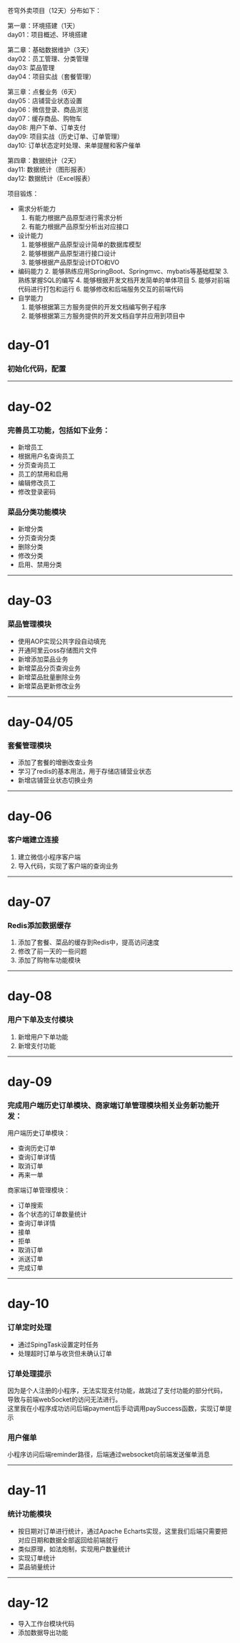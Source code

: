 苍穹外卖项目（12天）分布如下：  
	
  第一章：环境搭建（1天）  
		day01：项目概述、环境搭建   
	
  第二章：基础数据维护（3天）  
		day02：员工管理、分类管理  
		day03: 菜品管理  
		day04：项目实战（套餐管理）  
	
  第三章：点餐业务（6天）  
		day05：店铺营业状态设置  
		day06：微信登录、商品浏览  
		day07：缓存商品、购物车  
		day08: 用户下单、订单支付  
		day09: 项目实战（历史订单、订单管理）  
		day10: 订单状态定时处理、来单提醒和客户催单  
	
  第四章：数据统计（2天）  
		day11: 数据统计（图形报表）  
		day12: 数据统计（Excel报表）  

项目锻炼：
- 需求分析能力
  1. 有能力根据产品原型进行需求分析
  2. 有能力根据产品原型分析出对应接口
- 设计能力
  1. 能够根据产品原型设计简单的数据库模型
  2. 能够根据产品原型进行接口设计
  3. 能够根据产品原型设计DTO和VO
- 编码能力
  2. 能够熟练应用SpringBoot、Springmvc、mybatis等基础框架
  3. 熟练掌握SQL的编写
  4. 能够根据开发文档开发简单的单体项目
  5. 能够对前端代码进行打包和运行
  6. 能够修改和后端服务交互的前端代码
- 自学能力
  1. 能够根据第三方服务提供的开发文档编写例子程序
  2. 能够根据第三方服务提供的开发文档自学并应用到项目中

# day-01 
### 初始化代码，配置 

---
# day-02 
### 完善员工功能，包括如下业务： 

- 新增员工
- 根据用户名查询员工
- 分页查询员工
- 员工的禁用和启用
- 编辑修改员工
- 修改登录密码

### 菜品分类功能模块 

- 新增分类
- 分页查询分类
- 删除分类
- 修改分类
- 启用、禁用分类
---
# day-03 
### 菜品管理模块 

- 使用AOP实现公共字段自动填充
- 开通阿里云oss存储图片文件
- 新增添加菜品业务
- 新增菜品分页查询业务
- 新增菜品批量删除业务
- 新增菜品更新修改业务
---
# day-04/05 
### 套餐管理模块  

- 添加了套餐的增删改查业务  
- 学习了redis的基本用法，用于存储店铺营业状态
- 新增店铺营业状态切换业务
---
# day-06 
### 客户端建立连接 
1. 建立微信小程序客户端  
2. 导入代码，实现了客户端的查询业务
---
# day-07 
### Redis添加数据缓存 
1. 添加了套餐、菜品的缓存到Redis中，提高访问速度
2. 修改了前一天的一些问题
3. 添加了购物车功能模块
---
# day-08 
### 用户下单及支付模块 
1. 新增用户下单功能
2. 新增支付功能
---
# day-09 

### 完成用户端历史订单模块、商家端订单管理模块相关业务新功能开发：

用户端历史订单模块：

- 查询历史订单
- 查询订单详情
- 取消订单
- 再来一单

商家端订单管理模块：

- 订单搜索
- 各个状态的订单数量统计
- 查询订单详情
- 接单
- 拒单
- 取消订单
- 派送订单
- 完成订单

---
# day-10

### 订单定时处理
- 通过SpingTask设置定时任务
- 处理超时订单与收货但未确认订单 

### 订单处理提示
因为是个人注册的小程序，无法实现支付功能，故跳过了支付功能的部分代码，
导致与前端webSocket的访问无法进行。  
这里我在小程序成功访问后端payment后手动调用paySuccess函数，实现订单提示

### 用户催单
小程序访问后端reminder路径，后端通过websocket向前端发送催单消息

---
# day-11

### 统计功能模块
- 按日期对订单进行统计，通过Apache Echarts实现，这里我们后端只需要把对应日期和数据全部返回给前端就行
- 类似原理，如法炮制，实现用户数量统计
- 实现订单统计
- 菜品销量统计

---
# day-12

- 导入工作台模块代码
- 添加数据导出功能
